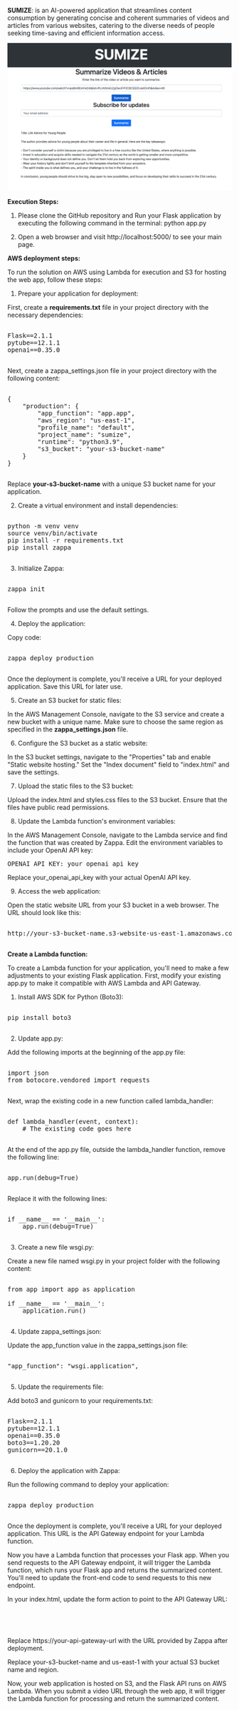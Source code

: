 **SUMIZE**: is an AI-powered application that streamlines content consumption by generating concise and coherent summaries of videos and articles from various websites, catering to the diverse needs of people seeking time-saving and efficient information access.




![SUMIZE main page](images/sumize_main.png)



**Execution Steps:**

1. Please clone the GitHub repository and Run your Flask application by executing the following command in the terminal: python app.py

2. Open a web browser and visit http://localhost:5000/ to see your main page.

**AWS deployment steps:**

To run the solution on AWS using Lambda for execution and S3 for hosting the web app, follow these steps:

1. Prepare your application for deployment:

First, create a **requirements.txt** file in your project directory with the necessary dependencies:
<pre>

Flask==2.1.1
pytube==12.1.1
openai==0.35.0

</pre>



Next, create a zappa_settings.json file in your project directory with the following content:


<pre>

{
    "production": {
        "app_function": "app.app",
        "aws_region": "us-east-1",
        "profile_name": "default",
        "project_name": "sumize",
        "runtime": "python3.9",
        "s3_bucket": "your-s3-bucket-name"
    }
}

</pre>

Replace **your-s3-bucket-name** with a unique S3 bucket name for your application.

2. Create a virtual environment and install dependencies:

<pre>

python -m venv venv
source venv/bin/activate
pip install -r requirements.txt
pip install zappa

</pre>

3. Initialize Zappa:

<pre>

zappa init

</pre>

Follow the prompts and use the default settings.

4. Deploy the application:

Copy code:
<pre>

zappa deploy production

</pre>

Once the deployment is complete, you'll receive a URL for your deployed application. Save this URL for later use.

5. Create an S3 bucket for static files:

In the AWS Management Console, navigate to the S3 service and create a new bucket with a unique name. Make sure to choose the same region as specified in the **zappa_settings.json** file.

6. Configure the S3 bucket as a static website:

In the S3 bucket settings, navigate to the "Properties" tab and enable "Static website hosting." Set the "Index document" field to "index.html" and save the settings.

7. Upload the static files to the S3 bucket:

Upload the index.html and styles.css files to the S3 bucket. Ensure that the files have public read permissions.

8. Update the Lambda function's environment variables:

In the AWS Management Console, navigate to the Lambda service and find the function that was created by Zappa. Edit the environment variables to include your OpenAI API key:

<pre>
OPENAI_API_KEY: your_openai_api_key
</pre>

Replace your_openai_api_key with your actual OpenAI API key.

9. Access the web application:

Open the static website URL from your S3 bucket in a web browser. The URL should look like this:

<pre>

http://your-s3-bucket-name.s3-website-us-east-1.amazonaws.com

</pre>

**Create a Lambda function:**

To create a Lambda function for your application, you'll need to make a few adjustments to your existing Flask application. First, modify your existing app.py to make it compatible with AWS Lambda and API Gateway.

1. Install AWS SDK for Python (Boto3):

<pre>

pip install boto3

</pre>

2. Update app.py:

Add the following imports at the beginning of the app.py file:

<pre>

import json
from botocore.vendored import requests

</pre>

Next, wrap the existing code in a new function called lambda_handler:
<pre>

def lambda_handler(event, context):
    # The existing code goes here

</pre>

At the end of the app.py file, outside the lambda_handler function, remove the following line:

<pre>

app.run(debug=True)

</pre>

Replace it with the following lines:

<pre>

if __name__ == '__main__':
    app.run(debug=True)

</pre>

3. Create a new file wsgi.py:

Create a new file named wsgi.py in your project folder with the following content:

<pre>

from app import app as application

if __name__ == '__main__':
    application.run()

</pre>


4. Update zappa_settings.json:

Update the app_function value in the zappa_settings.json file:
<pre>

"app_function": "wsgi.application",

</pre>

5. Update the requirements file:

Add boto3 and gunicorn to your requirements.txt:

<pre>

Flask==2.1.1
pytube==12.1.1
openai==0.35.0
boto3==1.20.20
gunicorn==20.1.0

</pre>


6. Deploy the application with Zappa:

Run the following command to deploy your application:

<pre>

zappa deploy production

</pre>

Once the deployment is complete, you'll receive a URL for your deployed application. This URL is the API Gateway endpoint for your Lambda function.

Now you have a Lambda function that processes your Flask app. When you send requests to the API Gateway endpoint, it will trigger the Lambda function, which runs your Flask app and returns the summarized content. You'll need to update the front-end code to send requests to this new endpoint.

In your index.html, update the form action to point to the API Gateway URL:

<pre>

<form action="https://your-api-gateway-url/production/summarize" method="post">

</pre>


Replace https://your-api-gateway-url with the URL provided by Zappa after deployment.



Replace your-s3-bucket-name and us-east-1 with your actual S3 bucket name and region.

Now, your web application is hosted on S3, and the Flask API runs on AWS Lambda. When you submit a video URL through the web app, it will trigger the Lambda function for processing and return the summarized content.
